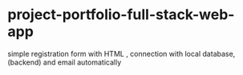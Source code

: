 # project-portfolio-full-stack-web-app
simple registration form with HTML , connection with local database, (backend) and email automatically 
